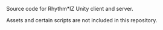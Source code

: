 Source code for Rhythm*IZ Unity client and server. 

Assets and certain scripts are not included in this repository.

